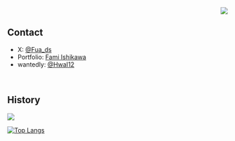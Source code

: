 <!-- 1. GitHub usernameを変更 -->
<div align="right">
  <img src="https://komarev.com/ghpvc/?username=HwaI12" />
</div>


<!-- 2. プロフィールや連絡先を変更 -->
## Contact
- X: [@Fua_ds](https://X.com/Fua_ds)
- Portfolio: [Fami Ishikawa](https://hwai12.github.io/portfolio/)
- wantedly: [@HwaI12](https://www.wantedly.com/id/HwaI12)
<br>

## History

![](https://github-profile-summary-cards.vercel.app/api/cards/profile-details?username=HwaI12&theme=vue)

[![Top Langs](https://github-readme-stats.vercel.app/api/top-langs/?username=HwaI12&layout=compact)](https://github.com/anuraghazra/github-readme-stats)

<!--
**HwaI12/HwaI12** is a ✨ _special_ ✨ repository because its `README.md` (this file) appears on your GitHub profile.

Here are some ideas to get you started:

- 🔭 I’m currently working on ...
- 🌱 I’m currently learning ...
- 👯 I’m looking to collaborate on ...
- 🤔 I’m looking for help with ...
- 💬 Ask me about ...
- 📫 How to reach me: ...
- 😄 Pronouns: ...
- ⚡ Fun fact: ...
-->
